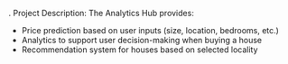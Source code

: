 . Project Description:
   The Analytics Hub provides:
   - Price prediction based on user inputs (size, location, bedrooms, etc.)
   - Analytics to support user decision-making when buying a house
   - Recommendation system for houses based on selected locality
